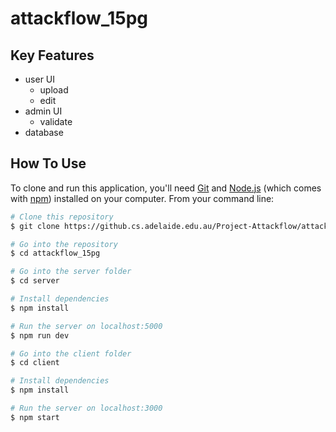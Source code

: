 # attackflow_15pg


## Key Features

* user UI
  - upload
  - edit
* admin UI
  - validate
* database


## How To Use

To clone and run this application, you'll need [Git](https://git-scm.com) and [Node.js](https://nodejs.org/en/download/) (which comes with [npm](http://npmjs.com)) installed on your computer. From your command line:

```bash
# Clone this repository
$ git clone https://github.cs.adelaide.edu.au/Project-Attackflow/attackflow_15pg.git

# Go into the repository
$ cd attackflow_15pg

# Go into the server folder
$ cd server

# Install dependencies
$ npm install

# Run the server on localhost:5000
$ npm run dev

# Go into the client folder
$ cd client

# Install dependencies
$ npm install

# Run the server on localhost:3000
$ npm start
```


